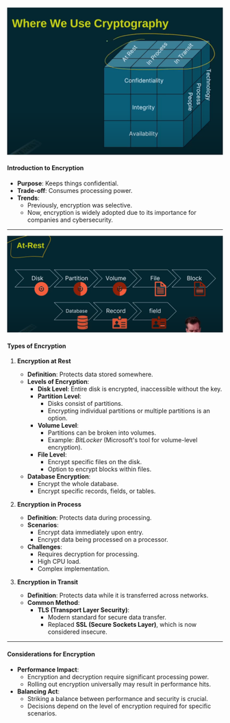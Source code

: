 ![alt text](image-3.png)

#### **Introduction to Encryption**
- **Purpose**: Keeps things confidential.
- **Trade-off**: Consumes processing power.
- **Trends**: 
  - Previously, encryption was selective.
  - Now, encryption is widely adopted due to its importance for companies and cybersecurity.

---
![alt text](image-4.png)
#### **Types of Encryption**
1. **Encryption at Rest**
   - **Definition**: Protects data stored somewhere.
   - **Levels of Encryption**:
     - **Disk Level**: Entire disk is encrypted, inaccessible without the key.
     - **Partition Level**:
       - Disks consist of partitions.
       - Encrypting individual partitions or multiple partitions is an option.
     - **Volume Level**:
       - Partitions can be broken into volumes.
       - Example: *BitLocker* (Microsoft's tool for volume-level encryption).
     - **File Level**:
       - Encrypt specific files on the disk.
       - Option to encrypt blocks within files.
   - **Database Encryption**:
     - Encrypt the whole database.
     - Encrypt specific records, fields, or tables.

2. **Encryption in Process**
   - **Definition**: Protects data during processing.
   - **Scenarios**:
     - Encrypt data immediately upon entry.
     - Encrypt data being processed on a processor.
   - **Challenges**:
     - Requires decryption for processing.
     - High CPU load.
     - Complex implementation.

3. **Encryption in Transit**
   - **Definition**: Protects data while it is transferred across networks.
   - **Common Method**:
     - **TLS (Transport Layer Security)**:
       - Modern standard for secure data transfer.
       - Replaced **SSL (Secure Sockets Layer)**, which is now considered insecure.

---

#### **Considerations for Encryption**
- **Performance Impact**:
  - Encryption and decryption require significant processing power.
  - Rolling out encryption universally may result in performance hits.
- **Balancing Act**:
  - Striking a balance between performance and security is crucial.
  - Decisions depend on the level of encryption required for specific scenarios.

